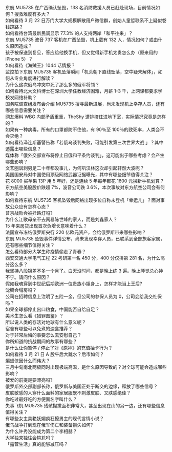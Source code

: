 东航 MU5735 在广西确认坠毁，138 名消防救援人员已赶赴现场，目前情况如何？搜救难度有多大？  
如何看待 3 月 22 日万门大学大规模解散用户微信群，创始人童哲联系不上疑似卷钱跑路？  
如何看待台湾最新民调显示 77.3% 的人支持两岸「和平往来」？  
东航 MU5735 波音 737 客机在广西坠毁，机上载有 132 人，情况如何？或由什么原因造成？  
孩子被保送到复旦，答应给他换手机，但又觉得新手机太贵怎么办（原来用的 iPhone 5）？  
如何看待《海贼王》1044 话情报？  
监控拍下东航 MU5735 客机坠落瞬间「机头朝下直线坠落，空中疑未解体」，如何从专业角度进行解读？  
为什么这次俄乌冲突中死了那么多的俄军将领？  
如何看待北大文科博士在深圳大学任教经济困难，月薪 1-3 千，上网课都要求学校发网络补助？  
国务院调查组发布会介绍 MU5735 搜寻最新进展，尚未发现机上幸存人员，还有哪些信息需要关注？  
网友爆料 WBG 内部矛盾重重，TheShy 遭排挤住进地下室，实际情况究竟是怎样的？  
如果有一种病毒，所有的口罩都防不住他，有 90％至 100％的致死率，人类会不会灭绝？  
如何看待泽连斯基警告称「若俄乌谈判失败，可能引发第三次世界大战 」？其中透露出哪些信息？  
媒体称「俄外交部宣布将停止日俄和平条约谈判」，这可能出于哪些考虑？会产生哪些影响？  
文艺圈讽刺男足二十年都没事儿，为何巩汉林这次却引起轩然大波呢？  
美国国安局对中国使用顶级网络武器证据曝光，其中有哪些细节值得关注？  
花 8000 买苹果 13P 用 5 年好，还是连续 5 年每年都花 1600 元换新手机划算？  
东方航空美股股价跌超 7%，波音公司跌 3.6%，本次事故对东方航空公司会有何影响？  
如何看待东航 MU5735 客机坠毁后网络出现多位自称未登机「幸运儿」？面对事故公众应有怎样心态？  
普京战败会被挂路灯吗?  
为什么江歌母亲不去网暴陈世峰的家人，而是刘鑫家人？  
15 年来房贷出现首次负增长意味着什么？  
法国宣布冻结俄罗斯央行 220 亿欧元资产，会给俄罗斯带来哪些影响？  
东航 MU5735 坠毁事件详情公布，尚未发现幸存人员，已联系到全部旅客家属，还有哪些细节值得关注？  
怎么看待部分大学生称疫情偷走了青春？  
西安交通大学电气工程 22 考研第一名 450 分，400 分仅排第 281 名，为什么高分这么多？  
我坚持八段锦差不多一个月了。白天没时间，都是晚上练 3 遍。晚上睡觉总心神不宁。请问什么原因？  
假如我魂穿到中世纪后期欧洲一位贵族小姐身上，怎样才能当上王后?  
沈腾会塌房吗？  
公司在招聘信息上注明了五险一金，但公司的参保人员为 0，公司会给我交社保吗？  
如果全球都停止出口粮食，中国能否自给自足？  
美术生怎么看《猎罪图鉴》？  
所以说人类的存活对地球有什么意义呢？  
宿舍有哪些可以免煮的速食推荐？  
对于非常后悔的事要怎么去安慰自己？  
你所知道的抗战期间的故事有哪些？  
是什么让你暂停 / 停止了对《原神》的充值抽卡行为？  
如何看待 3 月 21 日 A 股午后大跳水？后市如何？  
蝙蝠侠因什么而伟大？  
三月中旬南北两极同时出现极端高温，是什么原因导致的？对全球可能会造成哪些影响？  
被爱的前提是要漂亮吗?  
俄罗斯外交部副部长称，俄罗斯与美国正处于断交的边缘，释放了哪些信号？  
皮肤敏感的人穿什么面料的家居服既不刺激皮肤、又肤感绝佳？  
你吃过最好吃的方便面名字叫什么？  
失事飞机 MU5735 残骸抛撒面积非常大，甚至出现在山的另一边，还有哪些信息值得关注？  
有哪些女主美艳妩媚疯狂撩男主的现代言情小说？  
俄乌战争打到现在俄军伤亡和装备损失如何?  
为什么许秀没能成为第二个李相赫？  
大学独来独往会尴尬吗？  
「露营生活」真的能够减压吗？  
